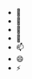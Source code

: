 - 👋 
- 👀 
- 🌱 
- 💞️ 
- 📫 
- 😄 
- ⚡ 

<!---
samsilvestersch/samsilvestersch is a ✨ special ✨ repository because its `README.md` (this file) appears on your GitHub profile.
You can click the Preview link to take a look at your changes.
--->
